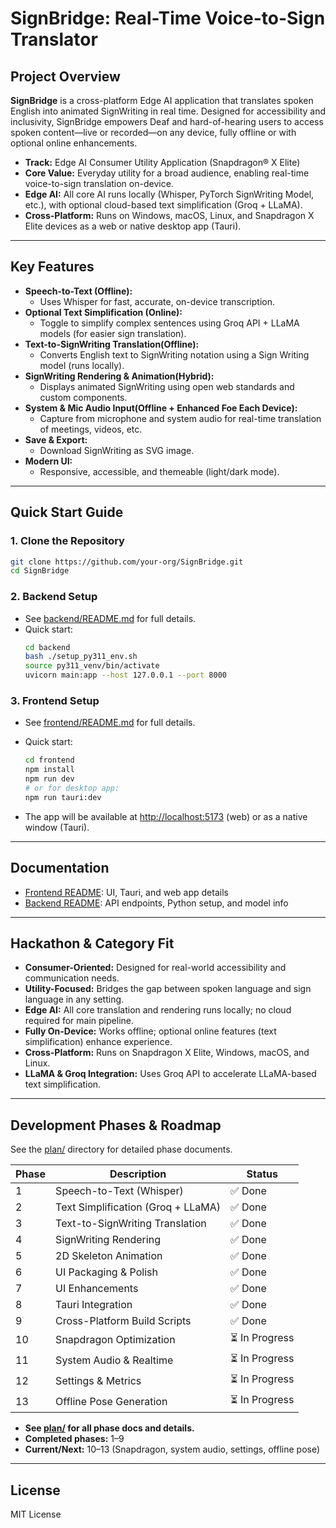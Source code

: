 # SignBridge: Real-Time Voice-to-Sign Translator

## Project Overview

**SignBridge** is a cross-platform Edge AI application that translates spoken English into animated SignWriting in real time. Designed for accessibility and inclusivity, SignBridge empowers Deaf and hard-of-hearing users to access spoken content—live or recorded—on any device, fully offline or with optional online enhancements.

- **Track:** Edge AI Consumer Utility Application (Snapdragon® X Elite)
- **Core Value:** Everyday utility for a broad audience, enabling real-time voice-to-sign translation on-device.
- **Edge AI:** All core AI runs locally (Whisper, PyTorch SignWriting Model, etc.), with optional cloud-based text simplification (Groq + LLaMA).
- **Cross-Platform:** Runs on Windows, macOS, Linux, and Snapdragon X Elite devices as a web or native desktop app (Tauri).

---

## Key Features

- **Speech-to-Text (Offline):**
  - Uses Whisper for fast, accurate, on-device transcription.
- **Optional Text Simplification (Online):**
  - Toggle to simplify complex sentences using Groq API + LLaMA models (for easier sign translation).
- **Text-to-SignWriting Translation(Offline):**
  - Converts English text to SignWriting notation using a Sign Writing model (runs locally).
- **SignWriting Rendering & Animation(Hybrid):**
  - Displays animated SignWriting using open web standards and custom components.
- **System & Mic Audio Input(Offline + Enhanced Foe Each Device):**
  - Capture from microphone and system audio for real-time translation of meetings, videos, etc.
- **Save & Export:**
  - Download SignWriting as SVG image.
- **Modern UI:**
  - Responsive, accessible, and themeable (light/dark mode).

---

## Quick Start Guide

### 1. **Clone the Repository**
```sh
git clone https://github.com/your-org/SignBridge.git
cd SignBridge
```

### 2. **Backend Setup**
- See [backend/README.md](./backend/README.md) for full details.
- Quick start:
  ```sh
  cd backend
  bash ./setup_py311_env.sh
  source py311_venv/bin/activate
  uvicorn main:app --host 127.0.0.1 --port 8000
  ```

### 3. **Frontend Setup**
- See [frontend/README.md](./frontend/README.md) for full details.
- Quick start:
  ```sh
  cd frontend
  npm install
  npm run dev
  # or for desktop app:
  npm run tauri:dev
  ```

- The app will be available at [http://localhost:5173](http://localhost:5173) (web) or as a native window (Tauri).

---

## Documentation
- [Frontend README](./frontend/README.md): UI, Tauri, and web app details
- [Backend README](./backend/README.md): API endpoints, Python setup, and model info

---

## Hackathon & Category Fit
- **Consumer-Oriented:** Designed for real-world accessibility and communication needs.
- **Utility-Focused:** Bridges the gap between spoken language and sign language in any setting.
- **Edge AI:** All core translation and rendering runs locally; no cloud required for main pipeline.
- **Fully On-Device:** Works offline; optional online features (text simplification) enhance experience.
- **Cross-Platform:** Runs on Snapdragon X Elite, Windows, macOS, and Linux.
- **LLaMA & Groq Integration:** Uses Groq API to accelerate LLaMA-based text simplification.

---

## Development Phases & Roadmap

See the [plan/](./plan/) directory for detailed phase documents.

| Phase | Description | Status |
|-------|-------------|--------|
| 1 | Speech-to-Text (Whisper) | ✅ Done |
| 2 | Text Simplification (Groq + LLaMA) | ✅ Done |
| 3 | Text-to-SignWriting Translation | ✅ Done |
| 4 | SignWriting Rendering | ✅ Done |
| 5 | 2D Skeleton Animation | ✅ Done |
| 6 | UI Packaging & Polish | ✅ Done |
| 7 | UI Enhancements | ✅ Done |
| 8 | Tauri Integration | ✅ Done |
| 9 | Cross-Platform Build Scripts | ✅ Done |
| 10 | Snapdragon Optimization | ⏳ In Progress |
| 11 | System Audio & Realtime | ⏳ In Progress |
| 12 | Settings & Metrics | ⏳ In Progress |
| 13 | Offline Pose Generation | ⏳ In Progress |

- **See [plan/](./plan/) for all phase docs and details.**
- **Completed phases:** 1–9
- **Current/Next:** 10–13 (Snapdragon, system audio, settings, offline pose)

---

## License
MIT License 